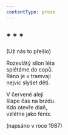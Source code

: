 ```yaml
---
contentType: prose
---
```


## \* \* \*  
(Už nás to přešlo)

Rozevlátý silon léta  
splétáme do copů.  
Ráno je v tramvaji  
nejvíc slyšet děti.

V červené aleji  
šlape čas na brzdu.  
Kdo otevře dlaň,  
vzlétne jako fénix.

(napsáno v roce 1987)
